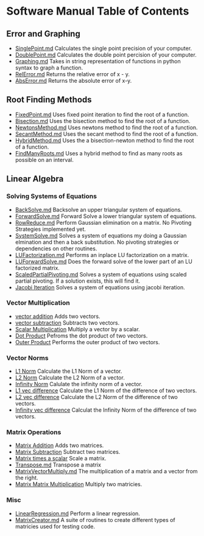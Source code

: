 # Software Manual Table of Contents

## Error and Graphing

* [SinglePoint.md](SinglePoint.md) Calculates the single point precision of your computer.
* [DoublePoint.md](DoublePoint.md) Calculates the double point percision of your computer.
* [Graphing.md](Graphing.md) Takes in string representation of functions in python syntax to graph a function.
* [RelError.md](RelError.md) Returns the relative error of x - y.
* [AbsError.md](AbsError.md) Returns the absolute error of x-y.

## Root Finding Methods
* [FixedPoint.md](FixedPoint.md) Uses fixed point iteration to find the root of a function.
* [Bisection.md](Bisection.md) Uses the bisection method to find the root of a function.
* [NewtonsMethod.md](NewtonsMethod.md) Uses newtons method to find the root of a function.
* [SecantMethod.md](SecantMethod.md) Uses the secant method to find the root of a function.
* [HybridMethod.md](HybridMethod.md) Uses the a bisection-newton method to find the root of a function.
* [FindManyRoots.md](FindManyRoots.md) Uses a hybrid method to find as many roots as possible on an interval.

## Linear Algebra


### Solving Systems of Equations
* [BackSolve.md](BackSolve.md) Backsolve an upper triangular system of equations.
* [ForwardSolve.md](ForwardSolve.md) Forward Solve a lower triangular system of equations.
* [RowReduce.md](RowReduce.md) Perform Gaussian elimination on a matrix. No Pivoting Strategies implemented yet.
* [SystemSolve.md](SystemSolve.md) Solves a system of equations my doing a Gaussian elmination and then a back substitution. No pivoting strategies or dependencies on other routines.
* [LUFactorization.md](LUFactorization.md) Performs an inplace LU factorization on a matrix.
* [LUForwardSolve.md](LUForwardSolve.md) Does the forward solve of the lower part of an LU factorized matrix.
* [ScaledPartialPivoting.md](ScaledPartialPivoting.md) Solves a system of equations using scaled partial pivoting. If a solution exists, this will find it.
* [Jacobi Iteration](Jacobi.md) Solves a system of equations using jacobi iteration.

### Vector Multiplication
* [vector addition](VecAdd.md) Adds two vectors.
* [vector subtraction](VecSub.md) Subtracts two vectors.
* [Scalar Multiplication](ScalMult.md) Multiply a vector by a scalar.
* [Dot Product](DotProd.md) Pefroms the dot product of two vectors.
* [Outer Product](OuterProd.md) Performs the outer product of two vectors.

### Vector Norms
* [L1 Norm](L1Norm.md) Calculate the L1 Norm of a vector.
* [L2 Norm](L2Norm.md) Calculate the L2 Norm of a vector.
* [Infinity Norm](Linfty.md) Calulate the infinity norm of a vector.
* [L1 vec difference](L1Error.md) Calculate the L1 Norm of the difference of two vectors.
* [L2 vec difference](L2Error.md) Calculate the L2 Norm of the difference of two vectors.
* [Infinity vec difference](LInftyError.md) Calculat the Infinity Norm of the difference of two vectors.

### Matrix Operations
* [Matrix Addition](MatAdd.md) Adds two matrices.
* [Matrix Subtraction](MatSub.md) Subtract two matrices.
* [Matrix times a scalar](MatScal.md) Scale a matrix.
* [Transpose.md](Transpose.md) Transpose a matrix
* [MatrixVectorMultiply.md](MatrixVectorMultiply.md) The multiplication of a matrix and a vector from the right.
* [Matrix Matrix Multiplication](MatMatMult.md) Multiply two matricies. 

### Misc
* [LinearRegression.md](LinearRegression.md) Perform a linear regression.
* [MatrixCreator.md](MatrixCreator.md) A suite of routines to create different types of matricies used for testing code.

